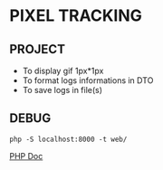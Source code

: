 # PIXEL TRACKING

## PROJECT
- To display gif 1px*1px
- To format logs informations in DTO
- To save logs in file(s)

## DEBUG
```
php -S localhost:8000 -t web/
```

[PHP Doc](http://php.net/manual/fr/features.commandline.webserver.php)

